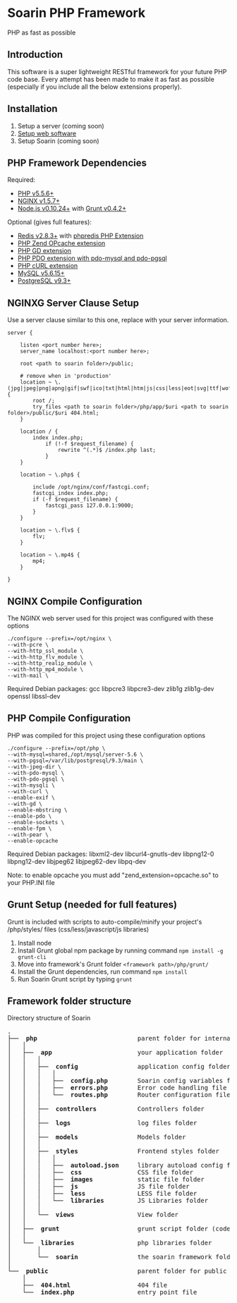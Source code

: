 Soarin PHP Framework
===========================
PHP as fast as possible

Introduction
-----------------------------

This software is a super lightweight RESTful framework for your future PHP code base. Every attempt has been made to make it as fast as possible (especially if you include all the below extensions properly).

Installation
-----------------------------

1. Setup a server (coming soon)
2. [Setup web software](https://github.com/charleshross/soarin/wiki/Setup-web-server)
3. Setup Soarin (coming soon)

PHP Framework Dependencies
-----------------------------

Required:

* [PHP v5.5.6+](http://www.php.net/)
* [NGINX v1.5.7+](http://nginx.org/)
* [Node.js v0.10.24+](http://www.nodejs.org) with [Grunt v0.4.2+](http://gruntjs.com/)

Optional (gives full features):

* [Redis v2.8.3+](http://redis.io/) with [phpredis PHP Extension](https://github.com/nicolasff/phpredis)
* [PHP Zend OPcache extension](http://us2.php.net/opcache)
* [PHP GD extension](http://php.net/manual/en/book.image.php)
* [PHP PDO extension with pdo-mysql and pdo-pgsql](http://www.php.net/manual/en/book.pdo.php)
* [PHP cURL extension](http://php.net/manual/en/book.curl.php)
* [MySQL v5.6.15+](http://dev.mysql.com/downloads/mysql/)
* [PostgreSQL v9.3+](http://www.postgresql.org/)

NGINXG Server Clause Setup
-----------------------------
Use a server clause similar to this one, replace <items like this> with your server information.
	
	server {

		listen <port number here>;
		server_name localhost:<port number here>;
		
		root <path to soarin folder>/public;
	    
		# remove when in 'production'
		location ~ \.(jpg|jpeg|png|apng|gif|swf|ico|txt|html|htm|js|css|less|eot|svg|ttf|woff)$ {
			root /;
			try_files <path to soarin folder>/php/app/$uri <path to soarin folder>/public/$uri 404.html;
		}
		
		location / {
			index index.php;
				if (!-f $request_filename) {
					rewrite ^(.*)$ /index.php last;
				}
		}

		location ~ \.php$ {

			include /opt/nginx/conf/fastcgi.conf;
			fastcgi_index index.php;
			if (-f $request_filename) {
				fastcgi_pass 127.0.0.1:9000;
			}
		}
		
		location ~ \.flv$ {
			flv;
		}
		
		location ~ \.mp4$ {
			mp4;
		}

	}

NGINX Compile Configuration
-----------------------------
The NGINX web server used for this project was configured with these options

	./configure --prefix=/opt/nginx \
	--with-pcre \
	--with-http_ssl_module \
	--with-http_flv_module \
	--with-http_realip_module \
	--with-http_mp4_module \
	--with-mail \

Required Debian packages: gcc libpcre3 libpcre3-dev zlib1g zlib1g-dev openssl libssl-dev

PHP Compile Configuration
-----------------------------
PHP was compiled for this project using these configuration options

	./configure --prefix=/opt/php \
	--with-mysql=shared,/opt/mysql/server-5.6 \
	--with-pgsql=/var/lib/postgresql/9.3/main \
	--with-jpeg-dir \
	--with-pdo-mysql \
	--with-pdo-pgsql \
	--with-mysqli \
	--with-curl \
	--enable-exif \
	--with-gd \
	--enable-mbstring \
	--enable-pdo \
	--enable-sockets \
	--enable-fpm \
	--with-pear \
	--enable-opcache

Required Debian packages: libxml2-dev libcurl4-gnutls-dev libpng12-0 libpng12-dev libjpeg62 libjpeg62-dev libpq-dev

Note: to enable opcache you must add "zend_extension=opcache.so" to your PHP.INI file

Grunt Setup (needed for full features)
-----------------------------
Grunt is included with scripts to auto-compile/minify your project's /php/styles/ files (css/less/javascript/js libraries)

1. Install node
2. Install Grunt global npm package by running command `npm install -g grunt-cli`
3. Move into framework's Grunt folder `<framework path>/php/grunt/`
4. Install the Grunt dependencies, run command `npm install`
5. Run Soarin Grunt script by typing `grunt`

Framework folder structure
-----------------------------
Directory structure of Soarin

<pre>
.
├── <b> php </b>                          parent folder for internal files
│   │   
│   ├── <b> app </b>                      your application folder                        APP
│   │   │   
│   │   ├── <b> config </b>               application config folder
│   │   │   │   
│   │   │   ├── <b> config.php </b>       Soarin config variables files
│   │   │   ├── <b> errors.php </b>       Error code handling file
│   │   │   └── <b> routes.php </b>       Router configuration file
│   │   │   
│   │   ├── <b> controllers </b>          Controllers folder
│   │   │   
│   │   ├── <b> logs </b>                 log files folder
│   │   │   
│   │   ├── <b> models </b>               Models folder                                  MODELS
│   │   │   
│   │   ├── <b> styles </b>               Frontend styles folder                         STYLES
│   │   │   │
│   │   │   ├── <b> autoload.json </b>    library autoload config file
│   │   │   ├── <b> css </b>              CSS file folder
│   │   │   ├── <b> images </b>           static file folder
│   │   │   ├── <b> js </b>               JS file folder
│   │   │   ├── <b> less </b>             LESS file folder
│   │   │   └── <b> libraries </b>        JS Libraries folder
│   │   │   
│   │   └── <b> views </b>                View folder
│   │   
│   ├── <b> grunt </b>                    grunt script folder (code optimizer)
│   │   
│   └── <b> libraries </b>                php libraries folder                           LIBRARIES
│       │  
│       └── <b> soarin </b>               the soarin framework folder (internals)        SOARIN
│   
└── <b> public </b>                       parent folder for public web files
    │  
    ├── <b> 404.html </b>                 404 file
    └── <b> index.php </b>                entry point file

</pre>